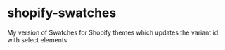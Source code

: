 # shopify-swatches
My version of Swatches for Shopify themes which updates the variant id with select elements
